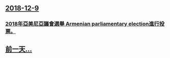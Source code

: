## [2018-12-9](/zh/news/2018/12/9/index.md)

##### 
### [2018年亞美尼亞議會選舉 Armenian parliamentary election進行投票。 ](/zh/news/2018/12/9/2018年亞美尼亞議會選舉-Armenian-parliamentary-election進行投票.md)
## [前一天...](/zh/news/2018/12/8/index.md)

